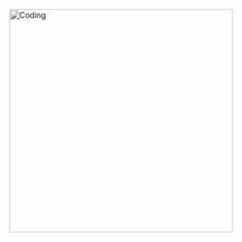<img align="right" alt="Coding" width="400" src="https://github.com/kamildegerliyurt/kamildegerliyurt/assets/139812195/6f290457-a10a-4c59-a97a-0c691243c358">
